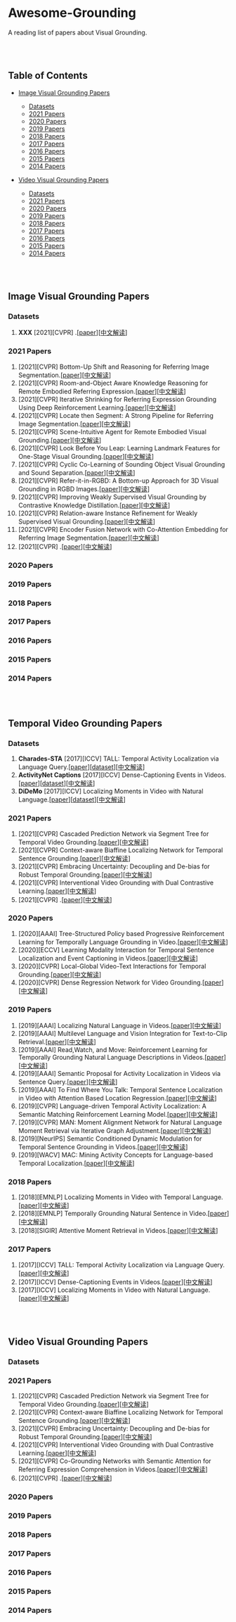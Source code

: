 # Awesome-Grounding
A reading list of papers about Visual Grounding.

<br></br>

## Table of Contents
  * [Image Visual Grounding Papers](#image-visual-grounding-papers)
     * [Datasets](#datasets)
     * [2021 Papers](#2021-papers)
     * [2020 Papers](#2020-papers)
     * [2019 Papers](#2019-papers)
     * [2018 Papers](#2018-papers)
     * [2017 Papers](#2017-papers)
     * [2016 Papers](#2016-papers)
     * [2015 Papers](#2015-papers)
     * [2014 Papers](#2014-papers)

  * [Video Visual Grounding Papers](#video-visual-grounding-papers)
     * [Datasets](#datasets-1)
     * [2021 Papers](#2021-papers-1)
     * [2020 Papers](#2020-papers-1)
     * [2019 Papers](#2019-papers-1)
     * [2018 Papers](#2018-papers-1)
     * [2017 Papers](#2017-papers-1)
     * [2016 Papers](#2016-papers-1)
     * [2015 Papers](#2015-papers-1)
     * [2014 Papers](#2014-papers-1)

<br></br>

## Image Visual Grounding Papers
### Datasets
1. **XXX** [2021][CVPR] .[[paper]()][[中文解读]()]

### 2021 Papers
1. [2021][CVPR] Bottom-Up Shift and Reasoning for Referring Image Segmentation.[[paper](https://openaccess.thecvf.com/content/CVPR2021/papers/Yang_Bottom-Up_Shift_and_Reasoning_for_Referring_Image_Segmentation_CVPR_2021_paper.pdf)][[中文解读]()]
2. [2021][CVPR] Room-and-Object Aware Knowledge Reasoning for Remote Embodied Referring Expression.[[paper](https://openaccess.thecvf.com/content/CVPR2021/papers/Gao_Room-and-Object_Aware_Knowledge_Reasoning_for_Remote_Embodied_Referring_Expression_CVPR_2021_paper.pdf)][[中文解读]()]
3. [2021][CVPR] Iterative Shrinking for Referring Expression Grounding Using Deep Reinforcement Learning.[[paper](https://openaccess.thecvf.com/content/CVPR2021/papers/Sun_Iterative_Shrinking_for_Referring_Expression_Grounding_Using_Deep_Reinforcement_Learning_CVPR_2021_paper.pdf)][[中文解读]()]
4. [2021][CVPR] Locate then Segment: A Strong Pipeline for Referring Image Segmentation.[[paper](https://openaccess.thecvf.com/content/CVPR2021/papers/Jing_Locate_Then_Segment_A_Strong_Pipeline_for_Referring_Image_Segmentation_CVPR_2021_paper.pdf)][[中文解读]()]
5. [2021][CVPR] Scene-Intuitive Agent for Remote Embodied Visual Grounding.[[paper](https://openaccess.thecvf.com/content/CVPR2021/papers/Lin_Scene-Intuitive_Agent_for_Remote_Embodied_Visual_Grounding_CVPR_2021_paper.pdf)][[中文解读]()]
6. [2021][CVPR] Look Before You Leap: Learning Landmark Features for One-Stage Visual Grounding.[[paper](https://openaccess.thecvf.com/content/CVPR2021/papers/Huang_Look_Before_You_Leap_Learning_Landmark_Features_for_One-Stage_Visual_CVPR_2021_paper.pdf)][[中文解读]()]
7. [2021][CVPR] Cyclic Co-Learning of Sounding Object Visual Grounding and Sound Separation.[[paper](https://openaccess.thecvf.com/content/CVPR2021/papers/Tian_Cyclic_Co-Learning_of_Sounding_Object_Visual_Grounding_and_Sound_Separation_CVPR_2021_paper.pdf)][[中文解读]()]
8. [2021][CVPR] Refer-it-in-RGBD: A Bottom-up Approach for 3D Visual Grounding in RGBD Images.[[paper](https://openaccess.thecvf.com/content/CVPR2021/papers/Liu_Refer-It-in-RGBD_A_Bottom-Up_Approach_for_3D_Visual_Grounding_in_RGBD_CVPR_2021_paper.pdf)][[中文解读]()]
9. [2021][CVPR] Improving Weakly Supervised Visual Grounding by Contrastive Knowledge Distillation.[[paper](https://openaccess.thecvf.com/content/CVPR2021/papers/Wang_Improving_Weakly_Supervised_Visual_Grounding_by_Contrastive_Knowledge_Distillation_CVPR_2021_paper.pdf)][[中文解读]()]
10. [2021][CVPR] Relation-aware Instance Refinement for Weakly Supervised Visual Grounding.[[paper](https://openaccess.thecvf.com/content/CVPR2021/papers/Liu_Relation-aware_Instance_Refinement_for_Weakly_Supervised_Visual_Grounding_CVPR_2021_paper.pdf)][[中文解读]()]
11. [2021][CVPR] Encoder Fusion Network with Co-Attention Embedding for Referring Image Segmentation.[[paper](https://openaccess.thecvf.com/content/CVPR2021/papers/Feng_Encoder_Fusion_Network_With_Co-Attention_Embedding_for_Referring_Image_Segmentation_CVPR_2021_paper.pdf)][[中文解读]()]
12. [2021][CVPR] .[[paper]()][[中文解读]()]


### 2020 Papers


### 2019 Papers


### 2018 Papers


### 2017 Papers


### 2016 Papers


### 2015 Papers


### 2014 Papers


<br></br>


## Temporal Video Grounding Papers
### Datasets
1. **Charades-STA** [2017][ICCV] TALL: Temporal Activity Localization via Language Query.[[paper](http://openaccess.thecvf.com/content_ICCV_2017/papers/Gao_TALL_Temporal_Activity_ICCV_2017_paper.pdf)][[dataset](https://github.com/jiyanggao/TALL)][[中文解读]()]
2. **ActivityNet Captions** [2017][ICCV] Dense-Captioning Events in Videos.[[paper](https://openaccess.thecvf.com/content_ICCV_2017/papers/Krishna_Dense-Captioning_Events_in_ICCV_2017_paper.pdf)][[dataset](https://cs.stanford.edu/people/ranjaykrishna/densevid/)][[中文解读]()]
3. **DiDeMo** [2017][ICCV] Localizing Moments in Video with Natural Language.[[paper](https://openaccess.thecvf.com/content_ICCV_2017/papers/Hendricks_Localizing_Moments_in_ICCV_2017_paper.pdf)][[dataset](https://github.com/LisaAnne/TemporalLanguageRelease)][[中文解读]()]

### 2021 Papers
1. [2021][CVPR] Cascaded Prediction Network via Segment Tree for Temporal Video Grounding.[[paper](https://openaccess.thecvf.com/content/CVPR2021/papers/Zhao_Cascaded_Prediction_Network_via_Segment_Tree_for_Temporal_Video_Grounding_CVPR_2021_paper.pdf)][[中文解读]()]
2. [2021][CVPR] Context-aware Biaffine Localizing Network for Temporal Sentence Grounding.[[paper](https://openaccess.thecvf.com/content/CVPR2021/papers/Liu_Context-Aware_Biaffine_Localizing_Network_for_Temporal_Sentence_Grounding_CVPR_2021_paper.pdf)][[中文解读]()]
3. [2021][CVPR] Embracing Uncertainty: Decoupling and De-bias for Robust Temporal Grounding.[[paper](https://openaccess.thecvf.com/content/CVPR2021/papers/Zhou_Embracing_Uncertainty_Decoupling_and_De-Bias_for_Robust_Temporal_Grounding_CVPR_2021_paper.pdf)][[中文解读]()]
4. [2021][CVPR] Interventional Video Grounding with Dual Contrastive Learning.[[paper](https://openaccess.thecvf.com/content/CVPR2021/papers/Nan_Interventional_Video_Grounding_With_Dual_Contrastive_Learning_CVPR_2021_paper.pdf)][[中文解读]()]
5. [2021][CVPR] .[[paper]()][[中文解读]()]

### 2020 Papers
1. [2020][AAAI] Tree-Structured Policy based Progressive Reinforcement Learning for Temporally Language Grounding in Video.[[paper](https://ojs.aaai.org/index.php/AAAI/article/download/6924/6778)][[中文解读]()]
2. [2020][ECCV] Learning Modality Interaction for Temporal Sentence Localization and Event Captioning in Videos.[[paper](https://arxiv.org/pdf/2007.14164)][[中文解读]()]
3. [2020][CVPR] Local-Global Video-Text Interactions for Temporal Grounding.[[paper](http://openaccess.thecvf.com/content_CVPR_2020/papers/Mun_Local-Global_Video-Text_Interactions_for_Temporal_Grounding_CVPR_2020_paper.pdf)][[中文解读]()]
4. [2020][CVPR] Dense Regression Network for Video Grounding.[[paper](https://openaccess.thecvf.com/content_CVPR_2020/papers/Zeng_Dense_Regression_Network_for_Video_Grounding_CVPR_2020_paper.pdf)][[中文解读]()]

### 2019 Papers
1. [2019][AAAI] Localizing Natural Language in Videos.[[paper](https://ojs.aaai.org/index.php/AAAI/article/view/4827/4700)][[中文解读]()]
2. [2019][AAAI] Multilevel Language and Vision Integration for Text-to-Clip Retrieval.[[paper](https://ojs.aaai.org/index.php/AAAI/article/view/4938/4811)][[中文解读]()]
3. [2019][AAAI] Read,Watch, and Move: Reinforcement Learning for Temporally Grounding Natural Language Descriptions in Videos.[[paper](https://ojs.aaai.org/index.php/AAAI/article/download/4854/4727)][[中文解读]()]
4. [2019][AAAI] Semantic Proposal for Activity Localization in Videos via Sentence Query.[[paper](https://ojs.aaai.org/index.php/AAAI/article/view/4830/4703)][[中文解读]()]
5. [2019][AAAI] To Find Where You Talk: Temporal Sentence Localization in Video with Attention Based Location Regression.[[paper](https://ojs.aaai.org/index.php/AAAI/article/download/4950/4823)][[中文解读]()]
6. [2019][CVPR] Language-driven Temporal Activity Localization: A Semantic Matching Reinforcement Learning Model.[[paper](http://openaccess.thecvf.com/content_CVPR_2019/papers/Wang_Language-Driven_Temporal_Activity_Localization_A_Semantic_Matching_Reinforcement_Learning_Model_CVPR_2019_paper.pdf)][[中文解读]()]
7. [2019][CVPR] MAN: Moment Alignment Network for Natural Language Moment Retrieval via Iterative Graph Adjustment.[[paper](http://openaccess.thecvf.com/content_CVPR_2019/papers/Zhang_MAN_Moment_Alignment_Network_for_Natural_Language_Moment_Retrieval_via_CVPR_2019_paper.pdf)][[中文解读]()]
8. [2019][NeurIPS] Semantic Conditioned Dynamic Modulation for Temporal Sentence Grounding in Videos.[[paper](http://papers.neurips.cc/paper/8344-semantic-conditioned-dynamic-modulation-for-temporal-sentence-grounding-in-videos.pdf)][[中文解读]()]
9. [2019][WACV] MAC: Mining Activity Concepts for Language-based Temporal Localization.[[paper](https://arxiv.org/pdf/1811.08925)][[中文解读]()]

### 2018 Papers
1. [2018][EMNLP] Localizing Moments in Video with Temporal Language.[[paper](https://arxiv.org/pdf/1809.01337)][[中文解读]()]
2. [2018][EMNLP] Temporally Grounding Natural Sentence in Video.[[paper](https://www.aclweb.org/anthology/D18-1015.pdf)][[中文解读]()]
3. [2018][SIGIR] Attentive Moment Retrieval in Videos.[[paper](https://www.researchgate.net/profile/Meng-Liu-67/publication/326141659_Attentive_Moment_Retrieval_in_Videos/links/6052a32f299bf173674e0c03/Attentive-Moment-Retrieval-in-Videos.pdf)][[中文解读]()]


### 2017 Papers
1. [2017][ICCV] TALL: Temporal Activity Localization via Language Query.[[paper](http://openaccess.thecvf.com/content_ICCV_2017/papers/Gao_TALL_Temporal_Activity_ICCV_2017_paper.pdf)][[中文解读]()]
2. [2017][ICCV] Dense-Captioning Events in Videos.[[paper](https://openaccess.thecvf.com/content_ICCV_2017/papers/Krishna_Dense-Captioning_Events_in_ICCV_2017_paper.pdf)][[中文解读]()]
3. [2017][ICCV] Localizing Moments in Video with Natural Language.[[paper](https://openaccess.thecvf.com/content_ICCV_2017/papers/Hendricks_Localizing_Moments_in_ICCV_2017_paper.pdf)][[中文解读]()]


<br></br>

## Video Visual Grounding Papers
### Datasets


### 2021 Papers
1. [2021][CVPR] Cascaded Prediction Network via Segment Tree for Temporal Video Grounding.[[paper](https://openaccess.thecvf.com/content/CVPR2021/papers/Zhao_Cascaded_Prediction_Network_via_Segment_Tree_for_Temporal_Video_Grounding_CVPR_2021_paper.pdf)][[中文解读]()]
2. [2021][CVPR] Context-aware Biaffine Localizing Network for Temporal Sentence Grounding.[[paper](https://openaccess.thecvf.com/content/CVPR2021/papers/Liu_Context-Aware_Biaffine_Localizing_Network_for_Temporal_Sentence_Grounding_CVPR_2021_paper.pdf)][[中文解读]()]
3. [2021][CVPR] Embracing Uncertainty: Decoupling and De-bias for Robust Temporal Grounding.[[paper](https://openaccess.thecvf.com/content/CVPR2021/papers/Zhou_Embracing_Uncertainty_Decoupling_and_De-Bias_for_Robust_Temporal_Grounding_CVPR_2021_paper.pdf)][[中文解读]()]
4. [2021][CVPR] Interventional Video Grounding with Dual Contrastive Learning.[[paper](https://openaccess.thecvf.com/content/CVPR2021/papers/Nan_Interventional_Video_Grounding_With_Dual_Contrastive_Learning_CVPR_2021_paper.pdf)][[中文解读]()]
5. [2021][CVPR] Co-Grounding Networks with Semantic Attention for Referring Expression Comprehension in Videos.[[paper](https://openaccess.thecvf.com/content/CVPR2021/papers/Song_Co-Grounding_Networks_With_Semantic_Attention_for_Referring_Expression_Comprehension_in_CVPR_2021_paper.pdf)][[中文解读]()]
6. [2021][CVPR] .[[paper]()][[中文解读]()]

### 2020 Papers


### 2019 Papers


### 2018 Papers


### 2017 Papers


### 2016 Papers


### 2015 Papers


### 2014 Papers

